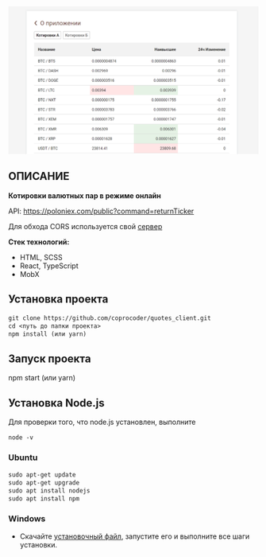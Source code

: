 ![Alt text](/public/static/images/Screenshot.png "Screenshot")

## ОПИСАНИЕ

**Котировки валютных пар в режиме онлайн**

API: https://poloniex.com/public?command=returnTicker

Для обхода CORS используется свой [сервер](https://github.com/coprocoder/quotes_server)

**Стек технологий:**

<ul>
	<li>HTML, SCSS</li>
	<li>React, TypeScript</li>
	<li>MobX</li>
 </ul>

## Установка проекта

```
git clone https://github.com/coprocoder/quotes_client.git
cd <путь до папки проекта>
npm install (или yarn)
```

## Запуск проекта

npm start (или yarn)

## Установка Node.js

Для проверки того, что node.js установлен, выполните

```
node -v
```

### Ubuntu

```
sudo apt-get update
sudo apt-get upgrade
sudo apt install nodejs
sudo apt install npm
```

### Windows

- Скачайте [установочный файл](https://nodejs.org), запустите его и выполните все шаги установки.
